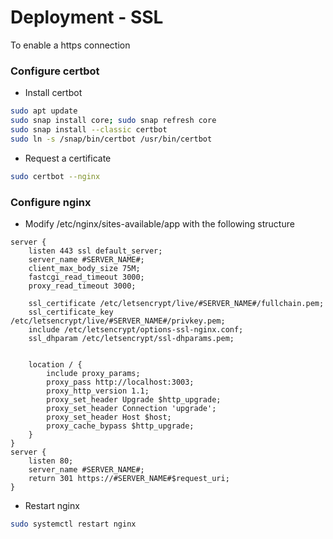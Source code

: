 # Deployment - SSL

To enable a https connection

### Configure certbot

-   Install certbot
```bash
sudo apt update
sudo snap install core; sudo snap refresh core
sudo snap install --classic certbot
sudo ln -s /snap/bin/certbot /usr/bin/certbot
```

-   Request a certificate
```bash
sudo certbot --nginx
```

### Configure nginx

-  Modify /etc/nginx/sites-available/app with the following structure
```
server {
    listen 443 ssl default_server;
    server_name #SERVER_NAME#;
    client_max_body_size 75M;
    fastcgi_read_timeout 3000;
    proxy_read_timeout 3000;   

    ssl_certificate /etc/letsencrypt/live/#SERVER_NAME#/fullchain.pem;
    ssl_certificate_key /etc/letsencrypt/live/#SERVER_NAME#/privkey.pem;
    include /etc/letsencrypt/options-ssl-nginx.conf;
    ssl_dhparam /etc/letsencrypt/ssl-dhparams.pem;


    location / {
        include proxy_params;
        proxy_pass http://localhost:3003;
        proxy_http_version 1.1;
        proxy_set_header Upgrade $http_upgrade;
        proxy_set_header Connection 'upgrade';
        proxy_set_header Host $host;
        proxy_cache_bypass $http_upgrade;
    }
}
server {
    listen 80;
    server_name #SERVER_NAME#;
    return 301 https://#SERVER_NAME#$request_uri;
}
```

-  Restart nginx
``` bash
sudo systemctl restart nginx
```